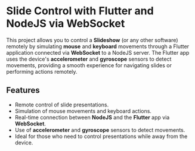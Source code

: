 # Slide Control with Flutter and NodeJS via WebSocket

This project allows you to control a **Slideshow** (or any other software) remotely by simulating **mouse** and **keyboard** movements through a Flutter application connected via **WebSocket** to a NodeJS server. The Flutter app uses the device's **accelerometer** and **gyroscope** sensors to detect movements, providing a smooth experience for navigating slides or performing actions remotely.

## Features

- Remote control of slide presentations.
- Simulation of mouse movements and keyboard actions.
- Real-time connection between **NodeJS** and the **Flutter** app via **WebSocket**.
- Use of **accelerometer** and **gyroscope** sensors to detect movements.
- Ideal for those who need to control presentations while away from the device.
